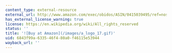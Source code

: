 ```yaml
---
content_type: external-resource
external_url: http://www.amazon.com/exec/obidos/ASIN/0415039495/ref=nosim/mitopencourse-20
has_external_license_warning: true
license: https://en.wikipedia.org/wiki/All_rights_reserved
status: ''
title: '![Buy at Amazon](/images/a_logo_17.gif)'
uid: 6843f99a-6335-46f4-80a0-f46115e53944
wayback_url: ''
---
```

